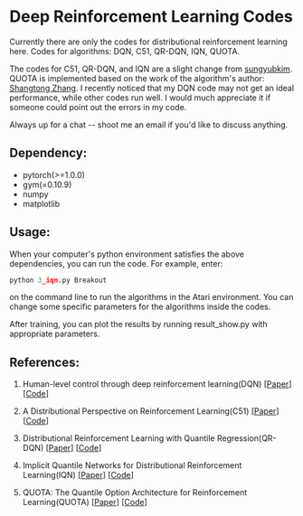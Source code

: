 # Deep Reinforcement Learning Codes
Currently there are only the codes for distributional reinforcement learning here. Codes for algorithms: DQN, C51, QR-DQN, IQN, QUOTA.

The codes for C51, QR-DQN, and IQN are a slight change from [sungyubkim](<https://github.com/sungyubkim/Deep_RL_with_pytorch/tree/master/6_Uncertainty_in_RL>). QUOTA is implemented based on the work of the algorithm's author: [Shangtong Zhang](<https://github.com/ShangtongZhang>). I recently noticed that my DQN code may not get an ideal performance, while other codes run well. I would much appreciate it if someone could point out the errors in my code.

Always up for a chat -- shoot me an email if you'd like to discuss anything.

## Dependency:

* pytorch(>=1.0.0)
* gym(=0.10.9)
* numpy
* matplotlib

## Usage:

When your computer's python environment satisfies the above dependencies, you can run the code. For example, enter:
```python
python 3_iqn.py Breakout 
```
on the command line to run the algorithms in the Atari environment.
You can change some specific parameters for the algorithms inside the codes.

After training, you can plot the results by running result_show.py with appropriate parameters.

## References:

1. Human-level control through deep reinforcement learning(DQN)   [[Paper](https://www.nature.com/articles/nature14236)]   [[Code](https://github.com/Kchu/DeepRL_CK/blob/master/Distributional_RL/0_DQN.py)]

2. A Distributional Perspective on Reinforcement Learning(C51)   [[Paper](https://arxiv.org/abs/1707.06887v1)]   [[Code](https://github.com/Kchu/DeepRL_CK/blob/master/Distributional_RL/1_C51.py)]

3. Distributional Reinforcement Learning with Quantile Regression(QR-DQN)   [[Paper](https://arxiv.org/abs/1710.10044v1)]   [[Code](https://github.com/Kchu/DeepRL_CK/blob/master/Distributional_RL/2_QR_DQN.py)]

4. Implicit Quantile Networks for Distributional Reinforcement Learning(IQN)   [[Paper](https://arxiv.org/abs/1806.06923v1)]   [[Code](https://github.com/Kchu/DeepRL_CK/blob/master/Distributional_RL/3_IQN.py)]

5. QUOTA: The Quantile Option Architecture for Reinforcement Learning(QUOTA)  [[Paper](https://arxiv.org/abs/1811.02073v2)]   [[Code](https://github.com/Kchu/DeepRL_CK/blob/master/Distributional_RL/4_QUOTA.py)]
